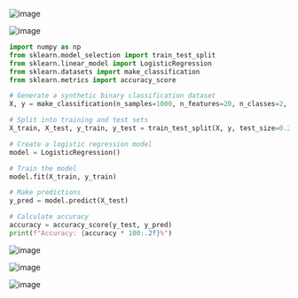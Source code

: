 ![image](https://github.com/user-attachments/assets/626a2e4a-048e-4355-9000-316baadd34d1)

![image](https://github.com/user-attachments/assets/ed841af0-fe1b-4d7c-8210-cd813e17f185)

```python
import numpy as np
from sklearn.model_selection import train_test_split
from sklearn.linear_model import LogisticRegression
from sklearn.datasets import make_classification
from sklearn.metrics import accuracy_score

# Generate a synthetic binary classification dataset
X, y = make_classification(n_samples=1000, n_features=20, n_classes=2, random_state=42)

# Split into training and test sets
X_train, X_test, y_train, y_test = train_test_split(X, y, test_size=0.25, random_state=42)

# Create a logistic regression model
model = LogisticRegression()

# Train the model
model.fit(X_train, y_train)

# Make predictions
y_pred = model.predict(X_test)

# Calculate accuracy
accuracy = accuracy_score(y_test, y_pred)
print(f"Accuracy: {accuracy * 100:.2f}%")
```
![image](https://github.com/user-attachments/assets/6f6b8277-8aab-436d-a3ca-57ff5a09fffc)

![image](https://github.com/user-attachments/assets/0a9be750-648f-47b5-b046-97cfafeef23b)

![image](https://github.com/user-attachments/assets/9c1d7234-4b51-4fa5-a687-f28db71fb94e)

